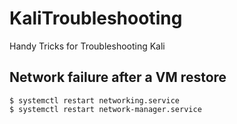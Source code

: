 # KaliTroubleshooting
Handy Tricks for Troubleshooting Kali


## Network failure after a VM restore
```
$ systemctl restart networking.service 
$ systemctl restart network-manager.service 
```

